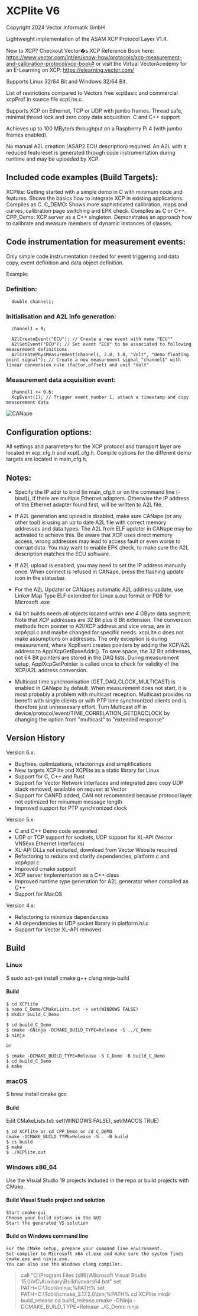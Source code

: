 
# XCPlite V6

Copyright 2024 Vector Informatik GmbH

Lightweight implementation of the ASAM XCP Protocol Layer V1.4.

New to XCP? Checkout Vector�s XCP Reference Book here: https://www.vector.com/int/en/know-how/protocols/xcp-measurement-and-calibration-protocol/xcp-book# or visit the Virtual VectorAcedemy for an E-Learning on XCP: https://elearning.vector.com/ 

Supports Linux 32/64 Bit and Windows 32/64 Bit. 

List of restrictions compared to Vectors free xcpBasic and commercial xcpProf in source file xcpLite.c. 

Supports XCP on Ethernet, TCP or UDP with jumbo frames. 
Thread safe, minimal thread lock and zero copy data acquisition. 
C and C++ support. 

Achieves up to 100 MByte/s throughput on a Raspberry Pi 4 (with jumbo frames enabled). 

No manual A2L creation (ASAP2 ECU description) required. 
An A2L with a reduced featureset is generated through code instrumentation during runtime and may be uploaded by XCP. 

## Included code examples (Build Targets):  

XCPlite:
  Getting started with a simple demo in C with minimum code and features. Shows the basics how to integrate XCP in existing applications. Compiles as C.
C_DEMO:
  Shows more sophisticated calibration, maps and curves, calibration page switching and EPK check. Compiles as C or C++.
CPP_Demo:
  XCP server as a C++ singleton. Demonstrates an approach how to calibrate and measure members of dynamic instances of classes. 


## Code instrumentation for measurement events:

Only simple code instrumentation needed for event triggering and data copy, event definition and data object definition. 

Example: 

### Definition:
```
  double channel1;
```

### Initialisation and A2L info generation:

```
  channel1 = 0;

  A2lCreateEvent("ECU"); // Create a new event with name "ECU""
  A2lSetEvent("ECU"); // Set event "ECU" to be associated to following measurement definitions
  A2lCreatePhysMeasurement(channel1, 2.0, 1.0, "Volt", "Demo floating point signal"); // Create a new measurement signal "channel1" with linear conversion rule (factor,offset) and unit "Volt"
```


### Measurement data acquisition event:

```
  channel1 += 0.6;
  XcpEvent(1); // Trigger event number 1, attach a timestamp and copy measurement data
```

![CANape](Screenshot.png)



## Configuration options:

All settings and parameters for the XCP protocol and transport layer are located in xcp_cfg.h and xcptl_cfg.h. 
Compile options for the different demo targets are located in main_cfg.h. 


## Notes:

- Specify the IP addr to bind (in main_cfg.h or on the command line (-bind)), if there are multiple Ethernet adapters. Otherwise the IP address of the Ethernet adapter found first, will be written to A2L file. 

- If A2L generation and upload is disabled, make sure CANape (or any other tool) is using an up to date A2L file with correct memory addresses and data types.  The A2L from ELF updater in CANape may be activated to achieve this. Be aware that XCP uses direct memory access, wrong addresses may lead to access fault or even worse to corrupt data. You may want to enable EPK check, to make sure the A2L description matches the ECU software.

- If A2L upload is enabled, you may need to set the IP address manually once. When connect is refused in CANape, press the flashing update icon in the statusbar.

- For the A2L Updater or CANapes automatic A2L address update, use Linker Map Type ELF extended for Linux a.out format or PDB for Microsoft .exe

- 64 bit builds needs all objects located within one 4 GByte data segment. Note that XCP addresses are 32 Bit plus 8 Bit extension. The conversion methods from pointer to A2l/XCP address and vice versa, are in xcpAppl.c and maybe changed for specific needs. xcpLite.c does not make assumptions on addresses. The only exception is during measurement, where XcpEvent creates pointers by adding the XCP/A2L address to ApplXcpGetBaseAddr(). To save space, the 32 Bit addresses, not 64 Bit pointers are stored in the DAQ lists. During measurement setup, ApplXcpGetPointer is called once to check for validity of the XCP/A2L address conversion. 
  
- Multicast time synchronisation (GET_DAQ_CLOCK_MULTICAST) is enabled in CANape by default. When measurement does not start, it is most probably a problem with multicast reception. Multicast provides no benefit with single clients or with PTP time synchronized clients and is therefore just unnessesary effort. Turn Multicast off in device/protocol/event/TIME_CORRELATION_GETDAQCLOCK by changing the option from "multicast" to "extended response"



## Version History

Version 6.x:
- Bugfixes, optimizations, refactorings and simplifications
- New targets XCPlite and XCPlite as a static library for Linux
- Support for C, C++ and Rust 
- Support for Vector Network Interfaces and integrated zero copy UDP stack removed, available on request at Vector
- Support for CANFD added, CAN not recomended because protocol layer not optimized for minumum message length 
- Improved support for PTP synchronized clock

Version 5.x:
- C and C++ Demo code seperated
- UDP or TCP support for sockets, UDP support for XL-API (Vector VN56xx Ethernet Interfaces)
- XL-API DLLs not included, download from Vector Website required
- Refactoring to reduce and clarify dependencies, platform.c and xcpAppl.c
- Improved cmake support
- XCP server implementation as a C++ class 
- Improved runtime type generation for A2L generator when compiled as C++
- Support for MacOS

Version 4.x:
- Refactoring to minimize dependencies
- All dependencies to UDP socket library in platform.h/.c
- Support for Vector XL-API removed


## Build

### Linux 

$ sudo apt-get install cmake g++ clang ninja-build

#### Build

```
$ cd XCPlite
$ nano C_Demo/CMakeLists.txt -> set(WINDOWS FALSE)
$ mkdir build_C_Demo

$ cd build_C_Demo
$ cmake -GNinja -DCMAKE_BUILD_TYPE=Release -S ../C_Demo 
$ ninja

or

$ cmake -DCMAKE_BUILD_TYPE=Release -S C_Demo -B build_C_Demo
$ cd build_C_Demo
$ make

```

### macOS 

$ brew install cmake gcc 

#### Build

Edit CMakeLists.txt: set(WINDOWS FALSE), set(MACOS TRUE)

```
$ cd XCPlite or cd CPP_Demo or cd C_DEMO
cmake -DCMAKE_BUILD_TYPE=Release -S . -B build  
$ cs build
$ make
$ ./XCPlite.out

```


### Windows x86_64

Use the Visual Studio 19 projects included in the repo or build projects with CMake.

#### Build Visual Studio project and solution
```
Start cmake-gui
Choose your build options in the GUI
Start the generated VS solution
```

#### Build on Windows command line

```
For the CMake setup, prepare your command line environment.
Set compiler to Microsoft x64 cl.exe and make sure the system finds cmake.exe and ninja.exe.
You can also use the Windows clang compiler.

```
> call "C:\Program Files (x86)\Microsoft Visual Studio 15.0\VC\Auxiliary\Build\vcvars64.bat"
> set PATH=C:\Tools\ninja;%PATH%
> set PATH=C:\Tools\cmake_3.17.2.0\bin;%PATH%
> cd XCPlite
> mkdir build_release
> cd build_release
> cmake -GNinja -DCMAKE_BUILD_TYPE=Release ../C_Demo
> ninja
```

